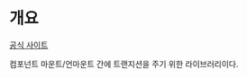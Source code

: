 
# 개요

[공식 사이트](https://reactcommunity.org/react-transition-group/)

컴포넌트 마운트/언마운트 간에 트랜지션을 주기 위한 라이브러리이다.